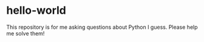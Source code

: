 # hello-world
This repository is for me asking questions about Python I guess. Please help me solve them!
